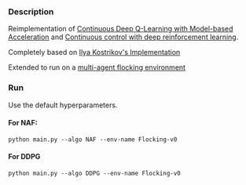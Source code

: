 ### Description
Reimplementation of [Continuous Deep Q-Learning with Model-based Acceleration](https://arxiv.org/pdf/1603.00748v1.pdf) and [Continuous control with deep reinforcement learning](https://arxiv.org/pdf/1509.02971.pdf).

Completely based on [Ilya Kostrikov's Implementation](https://github.com/ikostrikov/pytorch-ddpg-naf)

Extended to run on a [multi-agent flocking environment](https://github.com/katetolstaya/multiagent_ddpg)

### Run
Use the default hyperparameters.

#### For NAF:

```
python main.py --algo NAF --env-name Flocking-v0
```
#### For DDPG

```
python main.py --algo DDPG --env-name Flocking-v0
```
